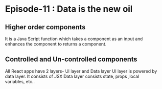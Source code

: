 # Episode-11 : Data is the new oil

## Higher order components

It is a Java Script function which takes a component as an input and enhances the component to returns a component. 

## Controlled and Un-controlled components

All React apps have 2 layers- UI layer and Data layer
UI layer is powered by data layer. It consists of JSX
Data layer consists state, props ,local variables, etc..